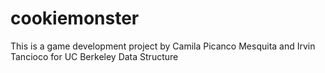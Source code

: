 # cookiemonster
This is a game development project by Camila Picanco Mesquita and Irvin Tancioco for UC Berkeley Data Structure
